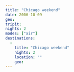 ```yaml
---
title: "Chicago weekend"
date: 2006-10-09
geo: 
tripit: 
nights: 2
modes: ["air"]
destinations:
  -
    title: "Chicago weekend"
    nights: 2
    location: ""
    geo: 
---
```



